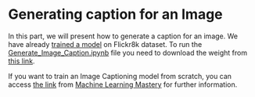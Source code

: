 # Generating caption for an Image

In this part, we will present how to generate a caption for an image. We have already [trained a model](https://drive.google.com/file/d/1p_PR2OPob7Qc7eiADU_2_HeLgKn85cBR/view?usp=sharing) on Flickr8k dataset. To run the [Generate_Image_Caption.ipynb](https://github.com/dxtien163/Examples_in_DL/blob/master/Image_Captioning/Generate_Image_Caption.ipynb) file you need to download the weight from [this link](https://drive.google.com/file/d/1p_PR2OPob7Qc7eiADU_2_HeLgKn85cBR/view?usp=sharing).

If you want to train an Image Captioning model from scratch, you can access [the link](https://machinelearningmastery.com/develop-a-deep-learning-caption-generation-model-in-python/) from [Machine Learning Mastery](https://machinelearningmastery.com/develop-a-deep-learning-caption-generation-model-in-python/) for further information.
